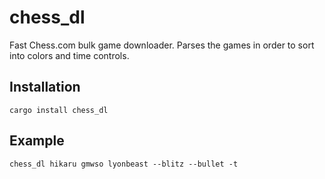 # chess_dl
Fast Chess.com bulk game downloader. Parses the games in order to sort into colors and time controls.

## Installation
```
cargo install chess_dl
```

## Example

```
chess_dl hikaru gmwso lyonbeast --blitz --bullet -t
```
